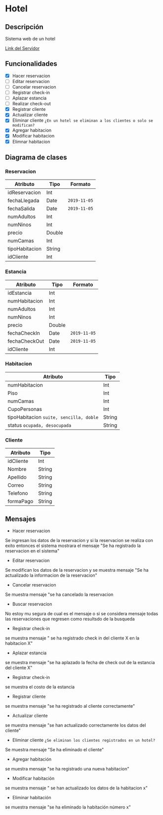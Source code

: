 # Hotel
## Descripción
Sistema web de un hotel

[Link del Servidor](http://54.162.225.248:8080/hotel.wsdl)

## Funcionalidades
- [x] Hacer reservacion
- [ ] Editar reservacion
- [ ] Cancelar reservacion
- [ ] Registrar check-in
- [ ] Aplazar estancia
- [ ] Realizar check-out
- [x] Registrar cliente
- [x] Actualizar cliente
- [x] Eliminar cliente `¿En un hotel se eliminan a los clientes o solo se modifican?`
- [x] Agregar habitacion
- [x] Modificar habitacion
- [x] Elimnar habitacion

## Diagrama de clases

### Reservacion

| Atributo       | Tipo   |Formato|
| -------------- | ------ |-------|
| idReservacion  | Int    |
| fechaLlegada   | Date   |`2019-11-05`|
| fechaSalida    | Date   |`2019-11-05`|
| numAdultos     | Int    |
| numNinos       | Int    |
| precio         | Double |
| numCamas       | Int    |
| tipoHabitacion | String |
| idCliente      | Int    |

### Estancia

| Atributo      | Tipo   | Formato|
| ------------- | ------ | -------|
| idEstancia    | Int    |
| numHabitacion | Int    |
| numAdultos    | Int    |
| numNinos      | Int    |
| precio        | Double |
| fechaCheckIn  | Date   |`2019-11-05`|
| fechaCheckOut | Date   |`2019-11-05`|
| idCliente     | Int    |

### Habitacion

| Atributo                                | Tipo   |
| --------------------------------------- | ------ |
| numHabitacion                           | Int    |
| Piso                                    | Int    |
| numCamas                                | Int    |
| CupoPersonas                            | Int    |
| tipoHabitacion `suite, sencilla, doble` | String |
| status `ocupada, desocupada`            | String |

### Cliente

| Atributo  | Tipo   |
| --------- | ------ |
| idCliente | Int    |
| Nombre    | String |
| Apellido  | String |
| Correo    | String |
| Telefono  | String |
| formaPago | String |

## Mensajes
- Hacer reservacion 

Se ingresan los datos de la reservacion y si la reservacion se realiza con exito entonces el sistema mostrara el mensaje "Se ha registrado la reservacion en el sistema"

- Editar reservacion

Se modifican los datos de la reservacion y se muestra mensaje "Se ha actualizado la informacion de la reservacion"

- Cancelar reservacion

Se muestra mensaje "se ha cancelado la reservacion

- Buscar reservacion

No estoy mu segura de cual es el mensaje o si se considera mensaje todas las reservaciones que regresen como resultsdo de la busqueda

- Registrar check-in

se muestra mensaje " se ha registrado check in del cliente X en la habitacion X"

- Aplazar estancia

se muestra mensaje "se ha aplazado la fecha de check out de la estancia del cliente X"

- Registrar check-in

se muestra el costo de la estancia

- Registrar cliente

se muestra mensaje "se ha registrado al cliente correctamente"

- Actualizar cliente 

se muestra mensaje "se han actualizado correctamente los datos del cliente"

- Eliminar cliente `¿Se eliminan los clientes registrados en un hotel?`

Se muestra mensaje "Se ha eliminado el cliente"

- Agregar habitación

se muestra mensaje "se ha registrado una nueva habitacion"

- Modificar habitación

se muestra mensaje " se han actualizado los datos de la habitacion x"

- Eliminar habitación

se muestra mensaje "se ha eliminado la habitación número x"


